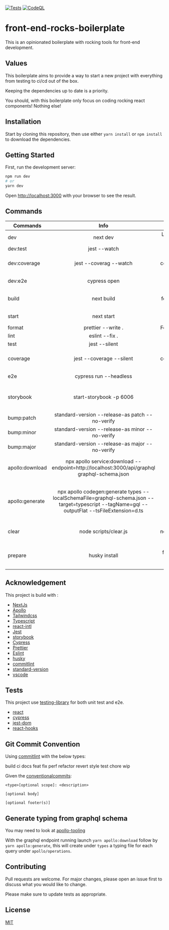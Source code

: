 [![Tests](https://github.com/FabienGreard/front-end-rocks-boilerplate/actions/workflows/tests.yml/badge.svg)](https://github.com/FabienGreard/front-end-rocks-boilerplate/actions/workflows/tests.yml)
[![CodeQL](https://github.com/FabienGreard/front-end-rocks-boilerplate/actions/workflows/codeql-analysis.yml/badge.svg)](https://github.com/FabienGreard/front-end-rocks-boilerplate/actions/workflows/codeql-analysis.yml)

# front-end-rocks-boilerplate

This is an opinionated boilerplate with rocking tools for front-end development.

## Values

This boilerplate aims to provide a way to start a new project with everything from testing to ci/cd out of the box.

Keeping the dependencies up to date is a priority.

You should, with this boilerplate only focus on coding rocking react components! Nothing else!

## Installation

Start by cloning this repository, then use either `yarn install` or `npm install` to download the dependencies.

## Getting Started

First, run the development server:

```bash
npm run dev
# or
yarn dev
```

Open [http://localhost:3000](http://localhost:3000) with your browser to see the result.

## Commands

| Commands        |                                                                     Info                                                                      |                                           Description |
| --------------- | :-------------------------------------------------------------------------------------------------------------------------------------------: | ----------------------------------------------------: |
| dev             |                                                                   next dev                                                                    |                                Launch app in dev mode |
| dev:test        |                                                                 jest --watch                                                                  |                                           Launch test |
| dev:coverage    |                                                            jest --coverag --watch                                                             |                         Generate a coverage from test |
| dev:e2e         |                                                                 cypress open                                                                  |                                       Launch e2e test |
| build           |                                                                  next build                                                                   |                      Build the app for production use |
| start           |                                                                  next start                                                                   |                                 Launch app from build |
| format          |                                                              prettier --write .                                                               |                                        Format project |
| lint            |                                                                eslint --fix .                                                                 |                                          Lint project |
| test            |                                                                 jest --silent                                                                 |                                           Launch test |
| coverage        |                                                           jest --coverage --silent                                                            |                         Generate a coverage from test |
| e2e             |                                                            cypress run --headless                                                             |                                       Launch e2e test |
| storybook       |                                                            start-storybook -p 6006                                                            |                      Launch storybook (design-system) |
| bump:patch      |                                                standard-version --release-as patch --no-verify                                                |                                    v.0.0.0 => v.0.0.1 |
| bump:minor      |                                                standard-version --release-as minor --no-verify                                                |                                    v.0.0.0 => v.0.1.0 |
| bump:major      |                                                standard-version --release-as major --no-verify                                                |                                    v.0.0.0 => v.1.0.0 |
| apollo:download |                         npx apollo service:download --endpoint=http://localhost:3000/api/graphql graphql-schema.json                          |            download a graphql schema from an endpoint |
| apollo:generate | npx apollo codegen:generate types --localSchemaFile=graphql-schema.json --target=typescript --tagName=gql --outputFlat --tsFileExtension=d.ts | use for generating typing files from a graphql schema |
| clear           |                                                             node scripts/clear.js                                                             |                         clear node_modules and \*lock |
| prepare         |                                                                 husky install                                                                 |         This is need from husky to set up the project |

## Acknowledgement

This project is build with :

- [NextJs](https://nextjs.org/)
- [Apollo](https://www.apollographql.com/)
- [Tailwindcss](https://tailwindcss.com/)
- [Typescript](https://www.typescriptlang.org/)
- [react-intl](https://formatjs.io/)
- [Jest](https://jestjs.io/)
- [storybook](https://storybook.js.org/)
- [Cypress](https://www.cypress.io/)
- [Prettier](https://prettier.io/)
- [Eslint](https://eslint.org/)
- [husky](https://typicode.github.io/husky/#/)
- [commitlint](https://commitlint.js.org/#/)
- [standard-version](https://github.com/conventional-changelog/standard-version)
- [vscode](https://code.visualstudio.com/)

## Tests

This project use [testing-library](https://testing-library.com/) for both unit test and e2e.

- [react](https://testing-library.com/docs/react-testing-library/intro)
- [cypress](https://testing-library.com/docs/cypress-testing-library/intro)
- [jest-dom](https://github.com/testing-library/jest-dom)
- [react-hooks](https://react-hooks-testing-library.com/)

## Git Commit Convention

Using [commitlint](https://commitlint.js.org/#/) with the below types:

build
ci
docs
feat
fix
perf
refactor
revert
style
test
chore
wip

Given the [conventionalcommits](https://www.conventionalcommits.org/en/v1.0.0/):

```
<type>[optional scope]: <description>

[optional body]

[optional footer(s)]
```

## Generate typing from graphql schema

You may need to look at [apollo-tooling](https://github.com/apollographql/apollo-tooling)

With the graphql endpoint running launch `yarn apollo:download` follow by `yarn apollo:generate`, this will create under `types` a typing file for each query under `apollo/operations`.

## Contributing

Pull requests are welcome. For major changes, please open an issue first to discuss what you would like to change.

Please make sure to update tests as appropriate.

## License

[MIT](https://choosealicense.com/licenses/mit/)
